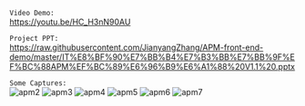 
`Video Demo:`<br/>
https://youtu.be/HC_H3nN90AU

`Project PPT:`<br/> 
https://raw.githubusercontent.com/JianyangZhang/APM-front-end-demo/master/IT%E8%BF%90%E7%BB%B4%E7%B3%BB%E7%BB%9F%EF%BC%88APM%EF%BC%89%E6%96%B9%E6%A1%88%20V1.1%20.pptx

`Some Captures:`<br/>
![apm2](https://user-images.githubusercontent.com/22739177/30240206-dddac808-9520-11e7-8df3-9115999bdd38.png)
![apm3](https://user-images.githubusercontent.com/22739177/30240208-ddec0096-9520-11e7-96d3-e145fc89dfc1.png)
![apm4](https://user-images.githubusercontent.com/22739177/30240207-ddebc4fa-9520-11e7-8ef6-17bb59b652b1.png)
![apm5](https://user-images.githubusercontent.com/22739177/30240211-ddedeb2c-9520-11e7-8af5-619f41cbc1f6.png)
![apm6](https://user-images.githubusercontent.com/22739177/30240209-dded1bfc-9520-11e7-9597-c4ecabed0f88.png)
![apm7](https://user-images.githubusercontent.com/22739177/30240210-dded4cc6-9520-11e7-9f12-ead5c02e89e9.png)
